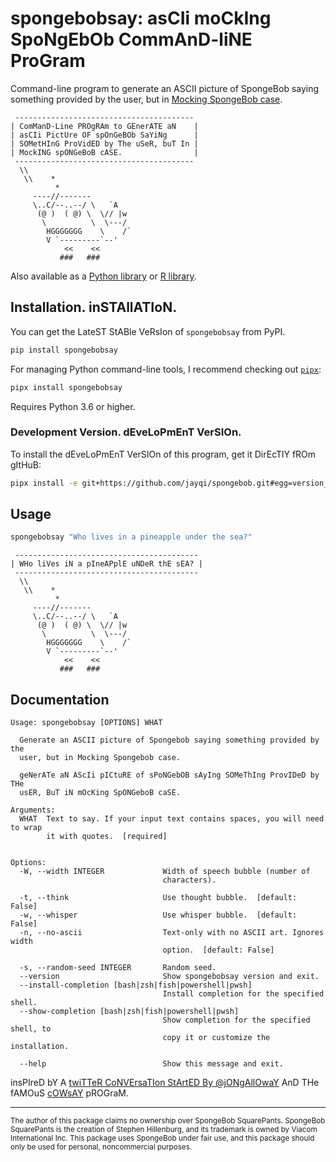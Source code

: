 # spongebobsay: asCIi moCkIng SpoNgEbOb CommAnD-liNE ProGram

Command-line program to generate an ASCII picture of SpongeBob saying something provided by the user, but in [Mocking SpongeBob case](https://knowyourmeme.com/memes/mocking-spongebob).

```
 ----------------------------------------
| ComManD-Line PROgRAm to GEnerATE aN    |
| asCIi PictUre OF spOnGeBOb SaYiNg      |
| SOMetHInG ProVidED by The uSeR, buT In |
| MockING spONGeBoB cASE.                |
 ----------------------------------------
  \\
   \\    *
          *
     ----//-------
     \..C/--..--/ \   `A
      (@ )  ( @) \  \// |w
       \          \  \---/
        HGGGGGGG    \    /`
        V `---------`--'
            <<    <<
           ###   ###
```

Also available as a [Python library](https://github.com/jayqi/spongebob/tree/master/py-pkg) or [R library](https://github.com/jayqi/spongebob/tree/master/r-pkg).


## Installation. inSTAllATIoN.

You can get the LateST StABle VeRsIon of `spongebobsay` from PyPI.

```bash
pip install spongebobsay
```

For managing Python command-line tools, I recommend checking out [`pipx`](https://github.com/pipxproject/pipx):

```bash
pipx install spongebobsay
```

Requires Python 3.6 or higher.

### Development Version. dEveLoPmEnT VerSIOn.

To install the dEveLoPmEnT VerSIOn of this program, get it DirEcTlY fROm gItHuB:

```bash
pipx install -e git+https://github.com/jayqi/spongebob.git#egg=version_subpkg&subdirectory=py-pkg
```

## Usage

```bash
spongebobsay "Who lives in a pineapple under the sea?"
```

```
 -----------------------------------------
| WHo liVes iN a pIneAPplE uNDeR thE sEA? |
 -----------------------------------------
  \\
   \\    *
          *
     ----//-------
     \..C/--..--/ \   `A
      (@ )  ( @) \  \// |w
       \          \  \---/
        HGGGGGGG    \    /`
        V `---------`--'
            <<    <<
           ###   ###
```

## Documentation

```
Usage: spongebobsay [OPTIONS] WHAT

  Generate an ASCII picture of Spongebob saying something provided by the
  user, but in Mocking Spongebob case.

  geNerATe aN AScIi pICtuRE of sPoNGebOB sAyIng SOMeThIng ProvIDeD by THe
  usER, BuT iN mOcKing SpONGeboB caSE.

Arguments:
  WHAT  Text to say. If your input text contains spaces, you will need to wrap
        it with quotes.  [required]


Options:
  -W, --width INTEGER             Width of speech bubble (number of
                                  characters).

  -t, --think                     Use thought bubble.  [default: False]
  -w, --whisper                   Use whisper bubble.  [default: False]
  -n, --no-ascii                  Text-only with no ASCII art. Ignores width
                                  option.  [default: False]

  -s, --random-seed INTEGER       Random seed.
  --version                       Show spongebobsay version and exit.
  --install-completion [bash|zsh|fish|powershell|pwsh]
                                  Install completion for the specified shell.
  --show-completion [bash|zsh|fish|powershell|pwsh]
                                  Show completion for the specified shell, to
                                  copy it or customize the installation.

  --help                          Show this message and exit.
```

insPIreD bY A [twiTTeR CoNVErsaTIon StArtED By @jONgAllOwaY](https://twitter.com/jongalloway/status/1075889210714816512) AnD THe fAMOuS [cOWsAY](https://en.wikipedia.org/wiki/Cowsay) pROGraM.

---

<sup>The author of this package claims no ownership over SpongeBob SquarePants. SpongeBob SquarePants is the creation of Stephen Hillenburg, and its trademark is owned by Viacom International Inc. This package uses SpongeBob under fair use, and this package should only be used for personal, noncommercial purposes.</sup>
